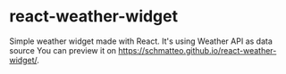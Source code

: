 # react-weather-widget

Simple weather widget made with React. It's using <a hret="https://www.weatherapi.com/">Weather API</a> as data source
You can preview it on <a href="https://schmatteo.github.io/react-weather-widget/">https://schmatteo.github.io/react-weather-widget/</a>.
